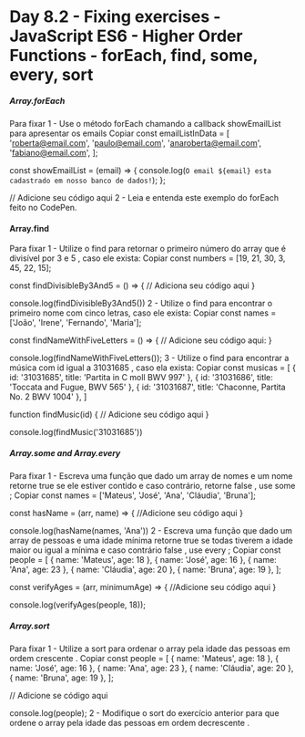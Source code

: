 # Day 8.2 - Fixing exercises - JavaScript ES6 - Higher Order Functions - forEach, find, some, every, sort

##### Array.forEach

Para fixar
1 - Use o método forEach chamando a callback showEmailList para apresentar os emails
Copiar
const emailListInData = [
  'roberta@email.com',
  'paulo@email.com',
  'anaroberta@email.com',
  'fabiano@email.com',
];

const showEmailList = (email) => {
  console.log(`O email ${email} esta cadastrado em nosso banco de dados!`);
};

// Adicione seu código aqui
2 - Leia e entenda este exemplo do forEach feito no CodePen.

#### Array.find

Para fixar
1 - Utilize o find para retornar o primeiro número do array que é divisível por 3 e 5 , caso ele exista:
Copiar
const numbers = [19, 21, 30, 3, 45, 22, 15];

const findDivisibleBy3And5 = () => {
  // Adiciona seu código aqui
}

console.log(findDivisibleBy3And5())
2 - Utilize o find para encontrar o primeiro nome com cinco letras, caso ele exista:
Copiar
const names = ['João', 'Irene', 'Fernando', 'Maria'];

const findNameWithFiveLetters = () => {
  // Adicione seu código aqui:
}

console.log(findNameWithFiveLetters());
3 - Utilize o find para encontrar a música com id igual a 31031685 , caso ela exista:
Copiar
const musicas = [
  { id: '31031685', title: 'Partita in C moll BWV 997' },
  { id: '31031686', title: 'Toccata and Fugue, BWV 565' },
  { id: '31031687', title: 'Chaconne, Partita No. 2 BWV 1004' },
]

function findMusic(id) {
  // Adicione seu código aqui
}

console.log(findMusic('31031685'))

##### Array.some and Array.every

Para fixar
1 - Escreva uma função que dado um array de nomes e um nome retorne true se ele estiver contido e caso contrário, retorne false , use some ;
Copiar
const names = ['Mateus', 'José', 'Ana', 'Cláudia', 'Bruna'];

const hasName = (arr, name) => {
  //Adicione seu código aqui
}

console.log(hasName(names, 'Ana'))
2 - Escreva uma função que dado um array de pessoas e uma idade mínima retorne true se todas tiverem a idade maior ou igual a mínima e caso contrário false , use every ;
Copiar
const people = [
  { name: 'Mateus', age: 18 },
  { name: 'José', age: 16 },
  { name: 'Ana', age: 23 },
  { name: 'Cláudia', age: 20 },
  { name: 'Bruna', age: 19 },
];

const verifyAges = (arr, minimumAge) => {
  //Adicione seu código aqui
}

console.log(verifyAges(people, 18));

##### Array.sort

Para fixar
1 - Utilize a sort para ordenar o array pela idade das pessoas em ordem crescente .
Copiar
const people = [
  { name: 'Mateus', age: 18 },
  { name: 'José', age: 16 },
  { name: 'Ana', age: 23 },
  { name: 'Cláudia', age: 20 },
  { name: 'Bruna', age: 19 },
];

// Adicione se código aqui

console.log(people);
2 - Modifique o sort do exercício anterior para que ordene o array pela idade das pessoas em ordem decrescente .